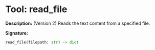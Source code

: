 # Tool: read_file

**Description:**
(Version 2) Reads the text content from a specified file.

**Signature:**
```python
read_file(filepath: str) -> dict
```
